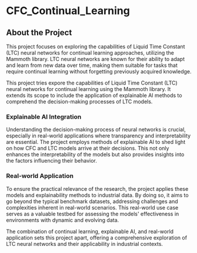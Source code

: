 # CFC_Continual_Learning

## About the Project

This project focuses on exploring the capabilities of Liquid Time Constant (LTC) neural networks for continual learning approaches, utilizing the Mammoth library.
LTC neural networks are known for their ability to adapt and learn from new data over time, making them suitable for tasks that require continual learning without forgetting previously acquired knowledge.

This project tries expore the capabilities of Liquid Time Constant (LTC) neural networks for continual learning using the Mammoth library. 
It extends its scope to include the application of explainable AI methods to comprehend the decision-making processes of LTC models.

### Explainable AI Integration

Understanding the decision-making process of neural networks is crucial, especially in real-world applications where transparency and interpretability are essential. The project employs methods of explainable AI to shed light on how CFC and LTC models arrive at their decisions. This not only enhances the interpretability of the models but also provides insights into the factors influencing their behavior.
### Real-world Application

To ensure the practical relevance of the research, the project applies these models and explainability methods to industrial data. 
By doing so, it aims to go beyond the typical benchmark datasets, addressing challenges and complexities inherent in real-world scenarios.
This real-world use case serves as a valuable testbed for assessing the models' effectiveness in environments with dynamic and evolving data.

The combination of continual learning, explainable AI, and real-world application sets this project apart, offering a comprehensive exploration of LTC neural networks and their applicability in industrial contexts.
